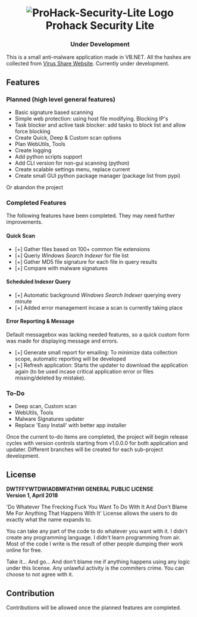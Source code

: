 <h1 align="center">
	<br>
	<img src="https://raw.githubusercontent.com/ProHackTech/Prohack-Security-Lite/master/logo.png" alt="ProHack-Security-Lite Logo">
	<br>
	Prohack Security Lite
</h1>

<h3 align="center">Under Development</h3>

This is a small anti-malware application made in VB.NET. All the hashes are collected from <a href="https://virusshare.com/">Virus Share Website</a>. Currently under development.

## Features

### Planned (high level general features)
- Basic signature based scanning
- Simple web protection: using host file modifying. Blocking IP's
- Task blocker and active task blocker: add tasks to block list and allow force blocking
- Create Quick, Deep & Custom scan options
- Plan WebUtils, Tools
- Create logging
- Add python scripts support
- Add CLI version for non-gui scanning (python)
- Create scalable settings menu, replace current
- Create small GUI python package manager (package list from pypi)

Or abandon the project

### Completed Features
The following features have been completed. They may need further improvements.

#### Quick Scan
- [+] Gather files based on 100+ common file extensions
- [+] Queriy *Windows Search Indexer* for file list
- [+] Gather MD5 file signature for each file in query results
- [+] Compare with malware signatures

#### Scheduled Indexer Query
- [+] Automatic background *Windows Search Indexer* querying every minute
- [+] Added error management incase a scan is currently taking place

#### Error Reporting & Message
Default messagebox was lacking needed features, so a quick custom form was made for displaying message and errors.

- [+] Generate small report for emailing: To minimize data collection scope, automatic reporting will be developed
- [+] Refresh application: Starts the updater to download the application again (to be used incase critical application error or files missing/deleted by mistake).

### To-Do
- Deep scan, Custom scan
- WebUtils, Tools
- Malware Signatures updater
- Replace 'Easy Install' with better app installer


Once the current to-do items are completed, the project will begin release cycles with version controls starting from v1.0.0.0 for both application and updater. Different branches will be created for each sub-project development.

## License
**DWTFFYWTDWIADBMFATHWI GENERAL PUBLIC LICENSE**
<Br>
**Version 1, April 2018**
<Br>

'Do Whatever The Frecking Fuck You Want To Do With It And Don't Blame Me For Anything That Happens With It' License allows the users to do exactly what the name expands to.


You can take any part of the code to do whatever you want with it. I didn't create any programming language. I didn't learn programming from air. Most of the code I write is the result of other people dumping their work online for free.


Take it... And go... And don't blame me if anything happens using any logic under this license. Any unlawful activity is the commiters crime. You can choose to not agree with it.

## Contribution
Contributions will be allowed once the planned features are completed.

